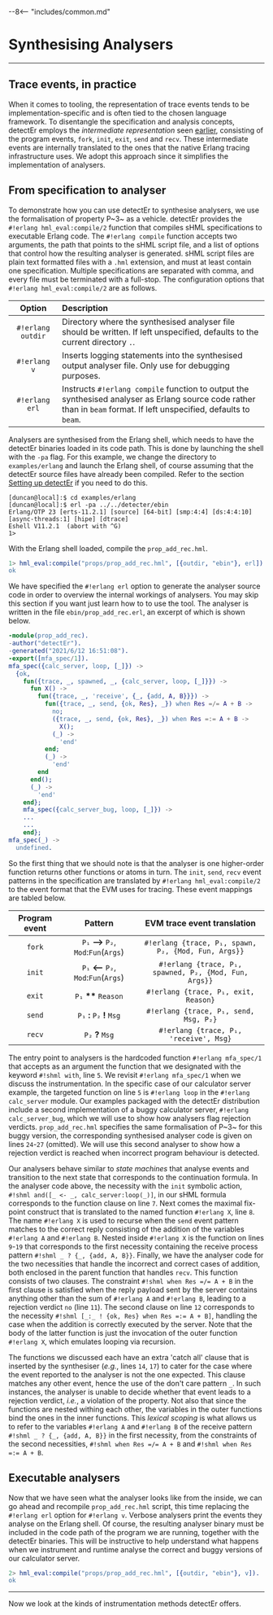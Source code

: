 --8<-- "includes/common.md"

# Synthesising Analysers
---

## Trace events, in practice

When it comes to tooling, the representation of trace events tends to be implementation-specific and is often tied to the chosen language framework.
To disentangle the specification and analysis concepts, detectEr employs the *intermediate representation* seen [earlier](the-specification-logic.md#pattern-and-constraint-expressions), consisting of the program events, `fork`, `init`, `exit`, `send` and `recv`.
These intermediate events are internally translated to the ones that the native Erlang tracing infrastructure uses.
We adopt this approach since it simplifies the implementation of analysers. 

## From specification to analyser

To demonstrate how you can use detectEr to synthesise analysers, we use the formalisation of property P~3~ as a vehicle.
detectEr provides the `#!erlang hml_eval:compile/2` function that compiles sHML specifications to executable Erlang code.
The `#!erlang compile` function accepts two arguments, the path that points to the sHML script file, and a list of options that control how the resulting analyser is generated.
sHML script files are plain text formatted files with a `.hml` extension, and must at least contain one specification.
Multiple specifications are separated with comma, and every file must be terminated with a full-stop.
The configuration options that `#!erlang hml_eval:compile/2` are as follows.

| Option            | Description                                                                                                                                                           |
|:-----------------:|:----------------------------------------------------------------------------------------------------------------------------------------------------------------------|
| `#!erlang outdir` | Directory where the synthesised analyser file should be written. If left unspecified, defaults to the current directory `.`.                                          |
| `#!erlang v`      | Inserts logging statements into the synthesised output analyser file. Only use for debugging purposes.                                                                |
| `#!erlang erl`    | Instructs `#!erlang compile` function to output the synthesised analyser as Erlang source code rather than in `beam` format. If left unspecified, defaults to `beam`. |

Analysers are synthesised from the Erlang shell, which needs to have the detectEr binaries loaded in its code path.
This is done by launching the shell with the `-pa` flag.
For this example, we change the directory to `examples/erlang` and launch the Erlang shell, of course assuming that the detectEr source files have already been compiled.
Refer to the section [Setting up detectEr](../getting-started/setting-up-detecter.md) if you need to do this.

```console
[duncan@local]:$ cd examples/erlang
[duncan@local]:$ erl -pa ../../detecter/ebin
Erlang/OTP 23 [erts-11.2.1] [source] [64-bit] [smp:4:4] [ds:4:4:10] [async-threads:1] [hipe] [dtrace]
Eshell V11.2.1  (abort with ^G)
1>
```

With the Erlang shell loaded, compile the `prop_add_rec.hml`.

```erl
1> hml_eval:compile("props/prop_add_rec.hml", [{outdir, "ebin"}, erl]).
ok
```

We have specified the `#!erlang erl` option to generate the analyser source code in order to overview the internal workings of analysers.
You may skip this section if you want just learn how to to use the tool.
The analyser is written in the file `ebin/prop_add_rec.erl`, an excerpt of which is shown below.

```erlang linenums="1"
-module(prop_add_rec).
-author("detectEr").
-generated("2021/6/12 16:51:08").
-export([mfa_spec/1]).
mfa_spec({calc_server, loop, [_]}) ->
  {ok,
    fun({trace, _, spawned, _, {calc_server, loop, [_]}}) ->
      fun X() ->
        fun({trace, _, 'receive', {_, {add, A, B}}}) ->
          fun({trace, _, send, {ok, Res}, _}) when Res =/= A + B ->
            no;
            ({trace, _, send, {ok, Res}, _}) when Res =:= A + B ->
              X();
            (_) ->
              'end'
          end;
          (_) ->
            'end'
        end
      end();
      (_) ->
        'end'
    end};
    mfa_spec({calc_server_bug, loop, [_]}) ->
    ...
    ...
    end};
mfa_spec(_) ->
  undefined.
```

So the first thing that we should note is that the analyser is one higher-order function returns other functions or atoms in turn.
The `init`, `send`, `recv` event patterns in the specification are translated by `#!erlang hml_eval:compile/2` to the event format that the EVM uses for tracing.
These event mappings are tabled below.

| Program event  | Pattern                                | EVM trace event translation                           |
| :------------: | :------------------------------------: | :---------------------------------------------------: |
| `fork`         | `P₁` **-->** `P₂`, `Mod`:`Fun`(`Args`) | `#!erlang {trace, P₁, spawn, P₂, {Mod, Fun, Args}}`   |
| `init`         | `P₁` **<--** `P₂`, `Mod`:`Fun`(`Args`) | `#!erlang {trace, P₁, spawned, P₂, {Mod, Fun, Args}}` |
| `exit`         | `P₁` __**__ `Reason`                   | `#!erlang {trace, P₁, exit, Reason}`                  |
| `send`         | `P₁` **:** `P₂` **!** `Msg`            | `#!erlang {trace, P₁, send, Msg, P₂}`                 |
| `recv`         | `P₂` **?** `Msg`                       | `#!erlang {trace, P₁, 'receive', Msg}`                |

The entry point to analysers is the hardcoded function `#!erlang mfa_spec/1` that accepts as an argument the function that we designated with the keyword `#!shml with`, line `5`.
We revisit `#!erlang mfa_spec/1` when we discuss the instrumentation.
In the specific case of our calculator server example, the targeted function on line `5` is `#!erlang loop` in the `#!erlang calc_server` module.
Our examples packaged with the detectEr distribution include a second implementation of a buggy calculator server, `#!erlang calc_server_bug`, which we will use to show how analysers flag rejection verdicts.
`prop_add_rec.hml` specifies the same formalisation of P~3~ for this buggy version, the corresponding synthesised analyser code is given on lines `24`-`27` (omitted).
We will use this second analyser to show how a rejection verdict is reached when incorrect program behaviour is detected.

Our analysers behave similar to *state machines* that analyse events and transition to the next state that corresponds to the continuation formula.
In the analyser code above, the necessity with the `init` symbolic action, `#!shml and([_ <- _, calc_server:loop(_)]`, in our sHML formula corresponds to the function clause on line `7`.
Next comes the maximal fix-point construct that is translated to the named function `#!erlang X`, line `8`.
The name `#!erlang X` is used to recurse when the `send` event pattern matches to the correct reply consisting of the addition of the variables `#!erlang A` and `#!erlang B`.
Nested inside `#!erlang X` is the function on lines `9`-`19` that corresponds to the first necessity containing the receive process pattern `#!shml _ ? {_, {add, A, B}}`.
Finally, we have the analyser code for the two necessities that handle the incorrect and correct cases of addition, both enclosed in the parent function that handles `recv`.
This function consists of two clauses. 
The constraint `#!shml when Res =/= A + B` in the first clause is satisfied when the reply payload sent by the server contains anything other than the sum of `#!erlang A` and `#!erlang B`, leading to a rejection verdict `no` (line `11`).
The second clause on line `12` corresponds to the necessity `#!shml [_:_ ! {ok, Res} when Res =:= A + B]`, handling the case when the addition is correctly executed by the server.
Note that the body of the latter function is just the invocation of the outer function `#!erlang X`, which emulates looping via recursion.

The functions we discussed each have an extra 'catch all' clause that is inserted by the synthesiser (*e.g.*, lines `14`, `17`) to cater for the case where the event reported to the analyser is not the one expected.
This clause matches any other event, hence the use of the don't care pattern `_`.
In such instances, the analyser is unable to decide whether that event leads to a rejection verdict, *i.e.*, a violation of the property.
Not also that since the functions are nested withing each other, the variables in the outer functions bind the ones in the inner functions.
This *lexical scoping* is what allows us to refer to the variables `#!erlang A` and `#!erlang B` of the receive pattern `#!shml _ ? {_, {add, A, B}}` in the first necessity, from the constraints of the second necessities, `#!shml when Res =/= A + B` and `#!shml when Res =:= A + B`.




## Executable analysers

Now that we have seen what the analyser looks like from the inside, we can go ahead and recompile `prop_add_rec.hml` script, this time replacing the `#!erlang erl` option for `#!erlang v`.
Verbose analysers print the events they analyse on the Erlang shell.
Of course, the resulting analyser binary must be included in the code path of the program we are running, together with the detectEr binaries.
This will be instructive to help understand what happens when we instrument and runtime analyse the correct and buggy versions of our calculator server.

```erl
2> hml_eval:compile("props/prop_add_rec.hml", [{outdir, "ebin"}, v]).
ok
```

---
Now we look at the kinds of instrumentation methods detectEr offers.
